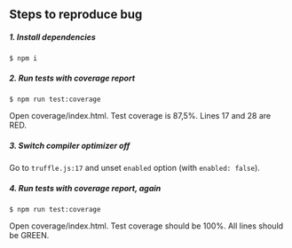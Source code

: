 ## Steps to reproduce bug

##### 1. Install dependencies

    $ npm i

##### 2. Run tests with coverage report

    $ npm run test:coverage

Open coverage/index.html. Test coverage is 87,5%. Lines 17 and 28 are RED.

##### 3. Switch compiler optimizer off
Go to `truffle.js:17` and unset `enabled` option (with `enabled: false`).

##### 4. Run tests with coverage report, again

    $ npm run test:coverage
Open coverage/index.html. Test coverage should be 100%. All lines should be GREEN.
